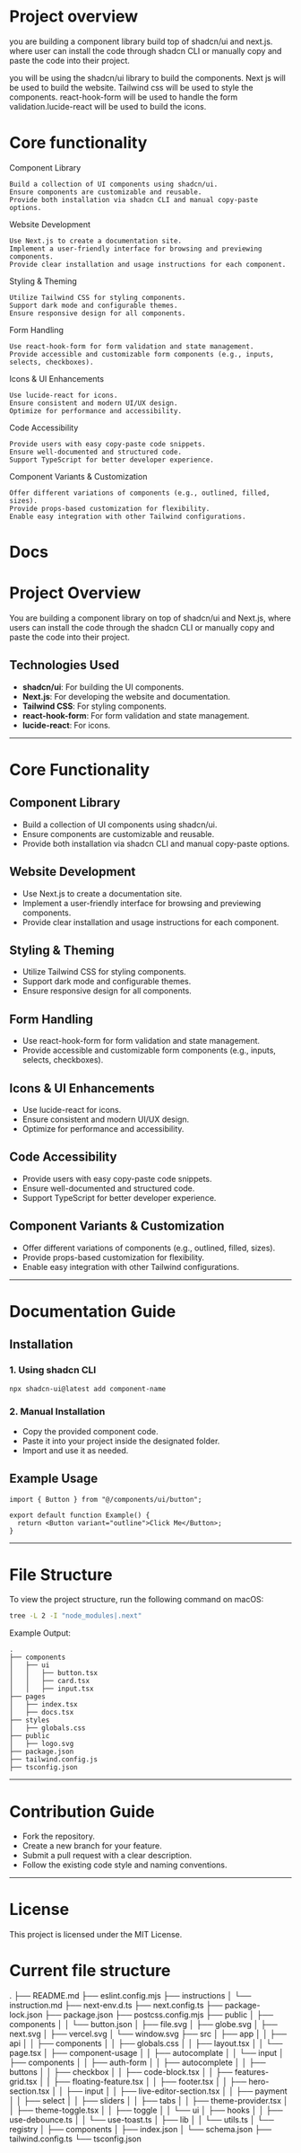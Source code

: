 # Project overview

you are building a component library build top of shadcn/ui and next.js. where user can install the code through shadcn CLI or manually copy and paste the code into their project.

you will be using the shadcn/ui library to build the components. Next js will be used to build the website. Tailwind css will be used to style the components. react-hook-form will be used to handle the form validation.lucide-react will be used to build the icons.

# Core functionality

Component Library

    Build a collection of UI components using shadcn/ui.
    Ensure components are customizable and reusable.
    Provide both installation via shadcn CLI and manual copy-paste options.

Website Development

    Use Next.js to create a documentation site.
    Implement a user-friendly interface for browsing and previewing components.
    Provide clear installation and usage instructions for each component.

Styling & Theming

    Utilize Tailwind CSS for styling components.
    Support dark mode and configurable themes.
    Ensure responsive design for all components.

Form Handling

    Use react-hook-form for form validation and state management.
    Provide accessible and customizable form components (e.g., inputs, selects, checkboxes).

Icons & UI Enhancements

    Use lucide-react for icons.
    Ensure consistent and modern UI/UX design.
    Optimize for performance and accessibility.

Code Accessibility

    Provide users with easy copy-paste code snippets.
    Ensure well-documented and structured code.
    Support TypeScript for better developer experience.

Component Variants & Customization

    Offer different variations of components (e.g., outlined, filled, sizes).
    Provide props-based customization for flexibility.
    Enable easy integration with other Tailwind configurations.

# Docs

# Project Overview

You are building a component library on top of shadcn/ui and Next.js, where users can install the code through the shadcn CLI or manually copy and paste the code into their project.

## Technologies Used

- **shadcn/ui**: For building the UI components.
- **Next.js**: For developing the website and documentation.
- **Tailwind CSS**: For styling components.
- **react-hook-form**: For form validation and state management.
- **lucide-react**: For icons.

---

# Core Functionality

## Component Library

- Build a collection of UI components using shadcn/ui.
- Ensure components are customizable and reusable.
- Provide both installation via shadcn CLI and manual copy-paste options.

## Website Development

- Use Next.js to create a documentation site.
- Implement a user-friendly interface for browsing and previewing components.
- Provide clear installation and usage instructions for each component.

## Styling & Theming

- Utilize Tailwind CSS for styling components.
- Support dark mode and configurable themes.
- Ensure responsive design for all components.

## Form Handling

- Use react-hook-form for form validation and state management.
- Provide accessible and customizable form components (e.g., inputs, selects, checkboxes).

## Icons & UI Enhancements

- Use lucide-react for icons.
- Ensure consistent and modern UI/UX design.
- Optimize for performance and accessibility.

## Code Accessibility

- Provide users with easy copy-paste code snippets.
- Ensure well-documented and structured code.
- Support TypeScript for better developer experience.

## Component Variants & Customization

- Offer different variations of components (e.g., outlined, filled, sizes).
- Provide props-based customization for flexibility.
- Enable easy integration with other Tailwind configurations.

---

# Documentation Guide

## Installation

### 1. Using shadcn CLI

```sh
npx shadcn-ui@latest add component-name
```

### 2. Manual Installation

- Copy the provided component code.
- Paste it into your project inside the designated folder.
- Import and use it as needed.

## Example Usage

```tsx
import { Button } from "@/components/ui/button";

export default function Example() {
  return <Button variant="outline">Click Me</Button>;
}
```

---

# File Structure

To view the project structure, run the following command on macOS:

```sh
tree -L 2 -I "node_modules|.next"
```

Example Output:

```
.
├── components
│   ├── ui
│   │   ├── button.tsx
│   │   ├── card.tsx
│   │   ├── input.tsx
├── pages
│   ├── index.tsx
│   ├── docs.tsx
├── styles
│   ├── globals.css
├── public
│   ├── logo.svg
├── package.json
├── tailwind.config.js
├── tsconfig.json
```

---

# Contribution Guide

- Fork the repository.
- Create a new branch for your feature.
- Submit a pull request with a clear description.
- Follow the existing code style and naming conventions.

---

# License

This project is licensed under the MIT License.

# Current file structure

.
├── README.md
├── eslint.config.mjs
├── instructions
│ └── instruction.md
├── next-env.d.ts
├── next.config.ts
├── package-lock.json
├── package.json
├── postcss.config.mjs
├── public
│ ├── components
│ │ └── button.json
│ ├── file.svg
│ ├── globe.svg
│ ├── next.svg
│ ├── vercel.svg
│ └── window.svg
├── src
│ ├── app
│ │ ├── api
│ │ ├── components
│ │ ├── globals.css
│ │ ├── layout.tsx
│ │ └── page.tsx
│ ├── component-usage
│ │ ├── autocomplate
│ │ └── input
│ ├── components
│ │ ├── auth-form
│ │ ├── autocomplete
│ │ ├── buttons
│ │ ├── checkbox
│ │ ├── code-block.tsx
│ │ ├── features-grid.tsx
│ │ ├── floating-feature.tsx
│ │ ├── footer.tsx
│ │ ├── hero-section.tsx
│ │ ├── input
│ │ ├── live-editor-section.tsx
│ │ ├── payment
│ │ ├── select
│ │ ├── sliders
│ │ ├── tabs
│ │ ├── theme-provider.tsx
│ │ ├── theme-toggle.tsx
│ │ ├── toggle
│ │ └── ui
│ ├── hooks
│ │ ├── use-debounce.ts
│ │ └── use-toast.ts
│ ├── lib
│ │ └── utils.ts
│ └── registry
│ ├── components
│ ├── index.json
│ └── schema.json
├── tailwind.config.ts
└── tsconfig.json
